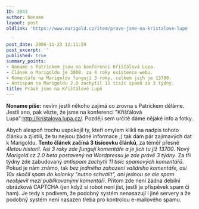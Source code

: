 ```yaml
---
ID: 2043
author: Noname
layout: post
oldlink: 'https://www.marigold.cz/item/prave-jsme-na-kristalove-lupe

  '
post_date: 2006-11-23 12:11:59
post_excerpt: ''
published: true
summary_points:
- Noname s Patrickem jsou na konferenci Křišťálová Lupa.
- Článek o Marigoldu je 3000. za 4 roky existence webu.
- Komentáře na Marigoldu fungují 3 roky, celkem jich je 13700.
- Antispam na Marigoldu 2.0 zachytil 11 tisíc spamů za 3 týdny.
title: Právě jsme na Křišťálové Lupě
---
```


<texy>**Noname píše:** nevím jestli někoho zajímá co zrovna s Patrickem děláme. Jestli ano, pak vězte, že jsme na konferenci "Křišťálová Lupa":http://kristalova.lupa.cz/. Později sem určitě dáme nějaké info a fotky.

Abych alespoň trochu uspokojil ty, kteří omylem klikli na nadpis tohoto článku a zjistili, že tu nejsou žádné informace ;) tak dám pár zajímavých dat k Marigoldu. **Tento článek začíná 3 tisícovku článků**, za téměř přesně *4letou historii*. Asi *3 roky zde fungují komentáře a je jich tu již  13700*. Nový *Marigold.cz 2.0 beta postavený na Wordpressu je zde právě 3 týdny*. Za tři týdny zde zabudovaný *antispam zachytil 11 tisíc spamových komentářů*. Pokud je nám známo, tak *bez jediného zahození validního komentáře, asi 10x skočil spam do kolonky "nutno schválit", ani jednou se ale spam neobjevil mezi publikovanými komentáři*. Přitom zde není žádná debilní obrázková CAPTCHA (jen když si robot není jist, jestli je příspěvek spam či ham). Je tedy s podivem, že podobný systém nenasazují i jiné servery a že podobný systém není nasazen třeba pro kontrolou e-mailového spamu.